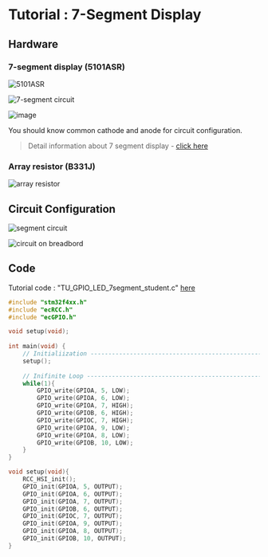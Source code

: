 # Tutorial : 7-Segment Display



## Hardware

### 7-segment display (5101ASR)

![5101ASR](https://user-images.githubusercontent.com/91526930/192131094-79b776c1-f606-491f-873c-cb102b61d800.png)

![7-segment circuit](https://user-images.githubusercontent.com/91526930/192131110-2fc8e880-10ef-4034-a4a2-9de59ecd42c1.png)

![image](https://user-images.githubusercontent.com/91526930/192942501-63b87284-7c94-4863-8200-106baa02b907.png)

You should know common cathode and anode for circuit configuration.

> Detail information about 7 segment display - [click here](https://www.electronics-tutorials.ws/combination/comb_6.html)





### Array resistor (B331J)

![array resistor](https://user-images.githubusercontent.com/91526930/192131231-c6ae1c48-a236-43f8-9577-010ccd46eccc.png)



## Circuit Configuration
![segment circuit](https://user-images.githubusercontent.com/91526930/192195401-101a346e-44b4-45a5-8099-1b099d4e97c9.png)


![circuit on breadbord](https://user-images.githubusercontent.com/91526930/192194707-c62df336-9869-4de1-9d72-cb2355166989.png)


## Code

Tutorial code : "TU_GPIO_LED_7segment_student.c" [here](https://github.com/ykkimhgu/EC-student/tree/main/tutorial/tutorial-student)

```c++
#include "stm32f4xx.h"
#include "ecRCC.h"
#include "ecGPIO.h"

void setup(void);
	
int main(void) {	
	// Initialiization --------------------------------------------------------
	setup();
	
	// Inifinite Loop ----------------------------------------------------------
	while(1){
		GPIO_write(GPIOA, 5, LOW);
		GPIO_write(GPIOA, 6, LOW);
		GPIO_write(GPIOA, 7, HIGH);
		GPIO_write(GPIOB, 6, HIGH);
		GPIO_write(GPIOC, 7, HIGH);
		GPIO_write(GPIOA, 9, LOW);
		GPIO_write(GPIOA, 8, LOW);
		GPIO_write(GPIOB, 10, LOW);
	}
}

void setup(void){
	RCC_HSI_init();
	GPIO_init(GPIOA, 5, OUTPUT);
	GPIO_init(GPIOA, 6, OUTPUT);
	GPIO_init(GPIOA, 7, OUTPUT);
	GPIO_init(GPIOB, 6, OUTPUT);
	GPIO_init(GPIOC, 7, OUTPUT);
	GPIO_init(GPIOA, 9, OUTPUT);
	GPIO_init(GPIOA, 8, OUTPUT);
	GPIO_init(GPIOB, 10, OUTPUT);
}
```

